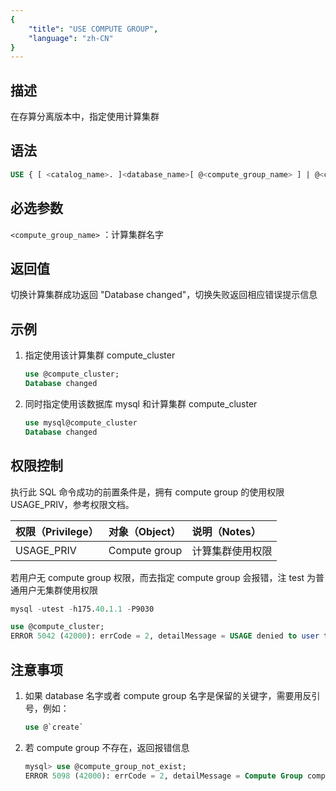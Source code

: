 ```yaml
---
{
    "title": "USE COMPUTE GROUP",
    "language": "zh-CN"
}
---
```


## 描述

在存算分离版本中，指定使用计算集群

## 语法

```sql
USE { [ <catalog_name>. ]<database_name>[ @<compute_group_name> ] | @<compute_group_name> }
```

## 必选参数

`<compute_group_name>` ：计算集群名字

## 返回值

切换计算集群成功返回 "Database changed"，切换失败返回相应错误提示信息

## 示例

1. 指定使用该计算集群 compute_cluster

    ```sql
    use @compute_cluster;
    Database changed
    ```

2. 同时指定使用该数据库 mysql 和计算集群 compute_cluster

    ```sql
    use mysql@compute_cluster
    Database changed
    ```

## 权限控制

执行此 SQL 命令成功的前置条件是，拥有 compute group 的使用权限 USAGE_PRIV，参考权限文档。

| 权限（Privilege） | 对象（Object） | 说明（Notes）    |
| :---------------- | :------------- | :--------------- |
| USAGE_PRIV        | Compute group  | 计算集群使用权限 |

若用户无 compute group 权限，而去指定 compute group 会报错，注 test 为普通用户无集群使用权限

```sql
mysql -utest -h175.40.1.1 -P9030

use @compute_cluster;
ERROR 5042 (42000): errCode = 2, detailMessage = USAGE denied to user test'@'127.0.0.1' for compute group 'compute_cluster'
```

## 注意事项

1. 如果 database 名字或者 compute group 名字是保留的关键字，需要用反引号，例如：

    ```sql
    use @`create`
    ```

2. 若 compute group 不存在，返回报错信息

    ```sql
    mysql> use @compute_group_not_exist;
    ERROR 5098 (42000): errCode = 2, detailMessage = Compute Group compute_group_not_exist not exist
    ```